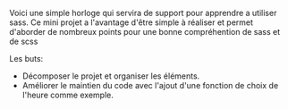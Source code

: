 Voici une simple horloge qui servira de support pour apprendre a utiliser sass.
Ce mini projet a l'avantage d'être simple à réaliser et permet d'aborder de nombreux points 
pour une bonne compréhention de sass et de scss

Les buts:
 - Décomposer le projet et organiser les éléments.
 - Améliorer le maintien du code avec l'ajout d'une fonction de choix de l'heure comme exemple.
